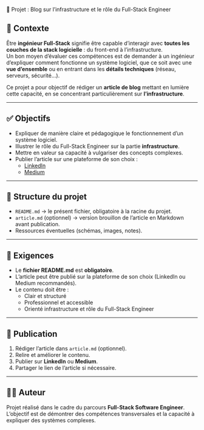 📝 Projet : Blog sur l’infrastructure et le rôle du Full-Stack Engineer

## 📖 Contexte

Être **ingénieur Full-Stack** signifie être capable d’interagir avec **toutes les couches de la stack logicielle** : du front-end à l’infrastructure.  
Un bon moyen d’évaluer ces compétences est de demander à un ingénieur d’expliquer comment fonctionne un système logiciel, que ce soit avec une **vue d’ensemble** ou en entrant dans les **détails techniques** (réseau, serveurs, sécurité…).

Ce projet a pour objectif de rédiger un **article de blog** mettant en lumière cette capacité, en se concentrant particulièrement sur **l’infrastructure**.

---

## ✅ Objectifs

- Expliquer de manière claire et pédagogique le fonctionnement d’un système logiciel.
- Illustrer le rôle du Full-Stack Engineer sur la partie **infrastructure**.
- Mettre en valeur sa capacité à vulgariser des concepts complexes.
- Publier l’article sur une plateforme de son choix :
  - [LinkedIn](https://www.linkedin.com)
  - [Medium](https://medium.com)

---

## 📂 Structure du projet

- `README.md` → le présent fichier, obligatoire à la racine du projet.
- `article.md` (optionnel) → version brouillon de l’article en Markdown avant publication.
- Ressources éventuelles (schémas, images, notes).

---

## 📌 Exigences

- Le **fichier README.md** est **obligatoire**.
- L’article peut être publié sur la plateforme de son choix (LinkedIn ou Medium recommandés).
- Le contenu doit être :
  - Clair et structuré
  - Professionnel et accessible
  - Orienté infrastructure et rôle du Full-Stack Engineer

---

## 🚀 Publication

1. Rédiger l’article dans `article.md` (optionnel).
2. Relire et améliorer le contenu.
3. Publier sur **LinkedIn** ou **Medium**.
4. Partager le lien de l’article si nécessaire.

---

## 👨‍💻 Auteur

Projet réalisé dans le cadre du parcours **Full-Stack Software Engineer**.  
L’objectif est de démontrer des compétences transversales et la capacité à expliquer des systèmes complexes.

